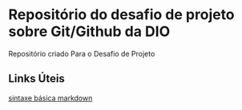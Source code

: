 # Repositório do desafio de projeto sobre Git/Github da DIO
Repositório criado Para o Desafio de Projeto

## Links Úteis
[sintaxe básica markdown](https://www.markdownguide.org/basic-syntax/) 
